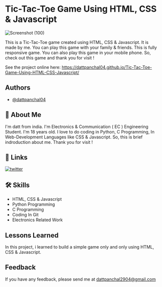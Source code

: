 
# Tic-Tac-Toe Game Using HTML, CSS & Javascript

![Screenshot (100)](https://user-images.githubusercontent.com/94067118/142772150-f1ed763f-2a99-4131-b7a8-ed0fdfb922cc.png)

This is a Tic-Tac-Toe game created using HTML, CSS & Javascript. It is made by me. You can play this game with your family & friends. This is fully responsive game. You can also play this game in your mobile phone. So, check out this game and thank you for visit !

See the project online here: https://dattpanchal04.github.io/Tic-Tac-Toe-Game-Using-HTML-CSS-Javascript/

## Authors

- [@dattpanchal04](https://github.com/dattpanchal04)


## 🚀 About Me

I'm datt from india. I'm Electronics & Communication ( EC ) Engineering Student. I'm 18 years old. I love to do coding in Python, C Programming, In Web-Development Languages like CSS & Javascript. So, this is brief indroduction about me. Thank you for visit !


## 🔗 Links
[![twitter](https://img.shields.io/badge/twitter-1DA1F2?style=for-the-badge&logo=twitter&logoColor=white)](https://twitter.com/dattpanchal04)


## 🛠 Skills

- HTML, CSS & Javascript
- Python Programming
- C Programming
- Coding In Git
- Electronics Related Work


## Lessons Learned

In this project, i learned to build a simple game only and only using HTML, CSS & Javascript.


## Feedback

If you have any feedback, please send me at dattpanchal2904@gmail.com

